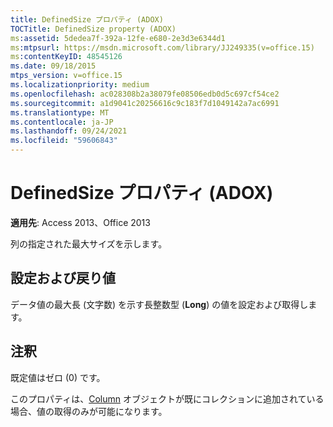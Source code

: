 ```yaml
---
title: DefinedSize プロパティ (ADOX)
TOCTitle: DefinedSize property (ADOX)
ms:assetid: 5dedea7f-392a-12fe-e680-2e3d3e6344d1
ms:mtpsurl: https://msdn.microsoft.com/library/JJ249335(v=office.15)
ms:contentKeyID: 48545126
ms.date: 09/18/2015
mtps_version: v=office.15
ms.localizationpriority: medium
ms.openlocfilehash: ac028308b2a38079fe08506edb0d5c697cf54ce2
ms.sourcegitcommit: a1d9041c20256616c9c183f7d1049142a7ac6991
ms.translationtype: MT
ms.contentlocale: ja-JP
ms.lasthandoff: 09/24/2021
ms.locfileid: "59606843"
---
```

# <a name="definedsize-property-adox"></a>DefinedSize プロパティ (ADOX)


**適用先**: Access 2013、Office 2013

列の指定された最大サイズを示します。

## <a name="settings-and-return-values"></a>設定および戻り値

データ値の最大長 (文字数) を示す長整数型 (**Long**) の値を設定および取得します。

## <a name="remarks"></a>注釈

既定値はゼロ (0) です。

このプロパティは、[Column](column-object-adox.md) オブジェクトが既にコレクションに追加されている場合、値の取得のみが可能になります。

